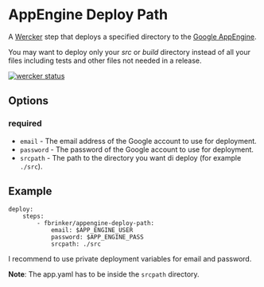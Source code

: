# AppEngine Deploy Path

A [Wercker](http://wercker.com/) step that deploys a specified directory to the [Google AppEngine](https://appengine.google.com).

You may want to deploy only your *src* or *build* directory instead of all your files including tests and other files not needed in a release.

[![wercker status](https://app.wercker.com/status/95c0eca20545112757ba1b5c7925abfd/s/ "wercker status")](https://app.wercker.com/project/bykey/95c0eca20545112757ba1b5c7925abfd)

## Options
### required

* `email` - The email address of the Google account to use for deployment.
* `password` - The password of the Google account to use for deployment.
* `srcpath` - The path to the directory you want di deploy (for example `./src`).

## Example

    deploy:
        steps:
            - fbrinker/appengine-deploy-path:
                email: $APP_ENGINE_USER
                password: $APP_ENGINE_PASS
                srcpath: ./src

I recommend to use private deployment variables for email and password.

**Note**: The app.yaml has to be inside the `srcpath` directory.